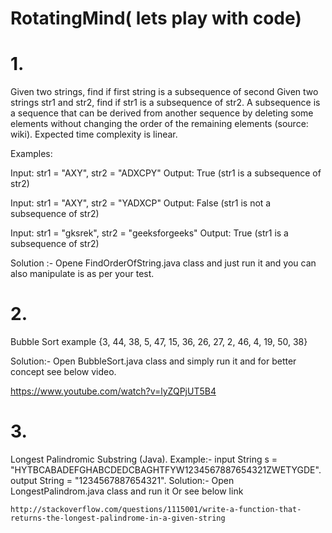 # RotatingMind( lets play with code)

#  1.

Given two strings, find if first string is a subsequence of second
Given two strings str1 and str2, find if str1 is a subsequence of str2. A subsequence is a sequence that can be derived from another sequence by deleting some elements without changing the order of the remaining elements (source: wiki). Expected time complexity is linear.

Examples:

Input: str1 = "AXY", str2 = "ADXCPY"
Output: True (str1 is a subsequence of str2)

Input: str1 = "AXY", str2 = "YADXCP"
Output: False (str1 is not a subsequence of str2)

Input: str1 = "gksrek", str2 = "geeksforgeeks"
Output: True (str1 is a subsequence of str2)

Solution :- Opene FindOrderOfString.java class and just run it and you can also manipulate is as per your test.

# 2.
 Bubble Sort example {3, 44, 38, 5, 47, 15, 36, 26, 27, 2, 46, 4, 19, 50, 38}
 
 Solution:- Open BubbleSort.java class and simply run it and for better concept see below video.
 
  https://www.youtube.com/watch?v=lyZQPjUT5B4
  
  # 3.
  
   Longest Palindromic Substring (Java).
   Example:-
           input String s = "HYTBCABADEFGHABCDEDCBAGHTFYW1234567887654321ZWETYGDE". 
           output String  =  "1234567887654321".
   Solution:- Open LongestPalindrom.java class and run it Or see below link
   
    http://stackoverflow.com/questions/1115001/write-a-function-that-returns-the-longest-palindrome-in-a-given-string
